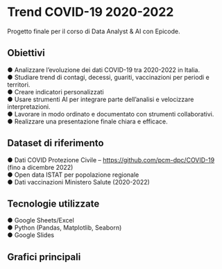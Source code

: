 # Trend COVID-19 2020-2022
Progetto finale per il corso di Data Analyst &amp; AI con Epicode.

## Obiettivi

● Analizzare l’evoluzione dei dati COVID-19 tra 2020-2022 in Italia. <br>
● Studiare trend di contagi, decessi, guariti, vaccinazioni per periodi e territori.<br>
● Creare indicatori personalizzati<br>
● Usare strumenti AI per integrare parte dell’analisi e velocizzare interpretazioni.<br>
● Lavorare in modo ordinato e documentato con strumenti collaborativi.<br>
● Realizzare una presentazione finale chiara e efficace.<br>

## Dataset di riferimento

● Dati COVID Protezione Civile – https://github.com/pcm-dpc/COVID-19 (fino a
dicembre 2022)<br>
● Open data ISTAT per popolazione regionale<br>
● Dati vaccinazioni Ministero Salute (2020-2022)<br>

## Tecnologie utilizzate

● Google Sheets/Excel<br>
● Python (Pandas, Matplotlib, Seaborn)<br>
● Google Slides<br>

## Grafici principali




#
